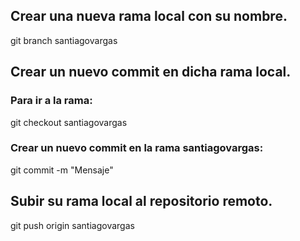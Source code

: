## Crear una nueva rama local con su nombre.
git branch santiagovargas

## Crear un nuevo commit en dicha rama local.

### Para ir a la rama:
git checkout santiagovargas

### Crear un nuevo commit en la rama santiagovargas:
git commit -m "Mensaje"

## Subir su rama local al repositorio remoto.
git push origin santiagovargas